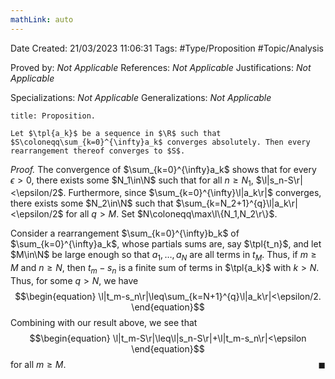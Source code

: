 ```yaml
---
mathLink: auto
---
```


<div class="topSpace"></div>

Date Created: 21/03/2023 11:06:31
Tags: #Type/Proposition #Topic/Analysis

Proved by: <i>Not Applicable</i>
References: <i>Not Applicable</i>
Justifications: <i>Not Applicable</i>

Specializations: <i>Not Applicable</i>
Generalizations: <i>Not Applicable</i>

``` ad-Proposition
title: Proposition.

Let $\tpl{a_k}$ be a sequence in $\R$ such that $S\coloneqq\sum_{k=0}^{\infty}a_k$ converges absolutely. Then every rearrangement thereof converges to $S$.

```

<i>Proof.</i> The convergence of $\sum_{k=0}^{\infty}a_k$ shows that for every $\epsilon>0$, there exists some $N_1\in\N$ such that for all $n\geq N_1$, $\l|s_n-S\r|<\epsilon/2$. Furthermore, since $\sum_{k=0}^{\infty}\l|a_k\r|$ converges, there exists some $N_2\in\N$ such that $\sum_{k=N_2+1}^{q}\l|a_k\r|<\epsilon/2$ for all $q>M$. Set $N\coloneqq\max\l\{N_1,N_2\r\}$.

Consider a rearrangement $\sum_{k=0}^{\infty}b_k$ of $\sum_{k=0}^{\infty}a_k$, whose partials sums are, say $\tpl{t_n}$, and let $M\in\N$ be large enough so that $a_1,\dots,a_N$ are all terms in $t_M$. Thus, if $m\geq M$ and $n\geq N$, then $t_m-s_n$ is a finite sum of terms in $\tpl{a_k}$ with $k>N$. Thus, for some $q>N$, we have
$$\begin{equation}
    \l|t_m-s_n\r|\leq\sum_{k=N+1}^{q}\l|a_k\r|<\epsilon/2.
\end{equation}$$
Combining with our result above, we see that
$$\begin{equation}
    \l|t_m-S\r|\leq\l|s_n-S\r|+\l|t_m-s_n\r|<\epsilon
\end{equation}$$
for all $m\geq M$.<span style="float:right;">$\blacksquare$</span>
